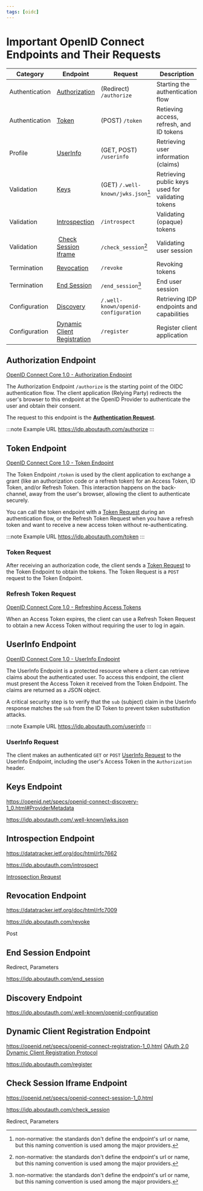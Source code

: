 ```yaml
---
tags: [oidc]
---
```


# Important OpenID Connect Endpoints and Their Requests

Category | Endpoint | Request | Description
--- | --- | --- | ---
Authentication | [Authorization](#authorization-endpoint) | (Redirect) `/authorize` | Starting the authentication flow
Authentication | [Token](#token-endpoint) | (POST) `/token` | Retieving access, refresh, and ID tokens
Profile | [UserInfo](#userinfo-endpoint) | (GET, POST) `/userinfo` | Retrieving user information (claims)
Validation | [Keys](#keys-endpoint) | (GET) `/.well-known/jwks.json`[^1] | Retrieving public keys used for validating tokens
Validation | [Introspection](#introspection-endpoint) | `/introspect` | Validating (opaque) tokens
Validation | [Check Session Iframe](#check-session-iframe-endpoint) | `/check_session`[^1]| Validating user session
Termination | [Revocation](#revocation-endpoint) | `/revoke` | Revoking tokens
Termination | [End Session](#end-session-endpoint) | `/end_session`[^1] | End user session
Configuration | [Discovery](#discovery-endpoint) | `/.well-known/openid-configuration` | Retrieving IDP endpoints and capabilities
Configuration | [Dynamic Client Registration](#dynamic-client-registration-endpoint) | `/register` | Register client application

## Authorization Endpoint

[OpenID Connect Core 1.0 - Authorization Endpoint](https://openid.net/specs/openid-connect-core-1_0.html#AuthorizationEndpoint)

The Authorization Endpoint `/authorize` is the starting point of the OIDC authentication flow.
The client application (Relying Party) redirects the user's browser to this endpoint at the OpenID Provider to authenticate the user and obtain their consent. 

The request to this endpoint is the [**Authentication Request**](authentication-request.md).

:::note Example URL
https://idp.aboutauth.com/authorize
:::

## Token Endpoint

[OpenID Connect Core 1.0 - Token Endpoint](https://openid.net/specs/openid-connect-core-1_0.html#TokenEndpoint)

The Token Endpoint `/token` is used by the client application to exchange a grant (like an authorization code or a refresh token) for an Access Token, ID Token, and/or Refresh Token. This interaction happens on the back-channel, away from the user's browser, allowing the client to authenticate securely.

You can call the token endpoint with a [Token Request](./token-request) during an authentication flow, or the Refresh Token Request when you have a refresh token and want to receive a new access token without re-authenticating.

:::note Example URL
https://idp.aboutauth.com/token
:::

### Token Request

After receiving an authorization code, the client sends a [Token Request](./token-request) to the Token Endpoint to obtain the tokens. The Token Request is a `POST` request to the Token Endpoint.

### Refresh Token Request

[OpenID Connect Core 1.0 - Refreshing Access Tokens](https://openid.net/specs/openid-connect-core-1_0.html#RefreshingAccessToken)

When an Access Token expires, the client can use a Refresh Token Request to obtain a new Access Token without requiring the user to log in again.

## UserInfo Endpoint

[OpenID Connect Core 1.0 - UserInfo Endpoint](https://openid.net/specs/openid-connect-core-1_0.html#UserInfo)

The UserInfo Endpoint is a protected resource where a client can retrieve claims about the authenticated user.
To access this endpoint, the client must present the Access Token it received from the Token Endpoint.
The claims are returned as a JSON object.

A critical security step is to verify that the `sub` (subject) claim in the UserInfo response matches the `sub` from the ID Token to prevent token substitution attacks.

:::note Example URL
https://idp.aboutauth.com/userinfo
:::

### UserInfo Request

The client makes an authenticated `GET` or `POST` [UserInfo Request](./11-userinfo-request.md) to the UserInfo Endpoint, including the user's Access Token in the `Authorization` header.

## Keys Endpoint

https://openid.net/specs/openid-connect-discovery-1_0.html#ProviderMetadata

https://idp.aboutauth.com/.well-known/jwks.json

## Introspection Endpoint

https://datatracker.ietf.org/doc/html/rfc7662

https://idp.aboutauth.com/introspect

[Introspection Request](https://datatracker.ietf.org/doc/html/rfc7662#section-2.1)

## Revocation Endpoint

https://datatracker.ietf.org/doc/html/rfc7009

https://idp.aboutauth.com/revoke

Post

## End Session Endpoint

Redirect, Parameters

https://idp.aboutauth.com/end_session

## Discovery Endpoint

https://idp.aboutauth.com/.well-known/openid-configuration

## Dynamic Client Registration Endpoint

https://openid.net/specs/openid-connect-registration-1_0.html
[OAuth 2.0 Dynamic Client Registration Protocol](https://datatracker.ietf.org/doc/html/rfc7591)

https://idp.aboutauth.com/register

## Check Session Iframe Endpoint

https://openid.net/specs/openid-connect-session-1_0.html

https://idp.aboutauth.com/check_session

Redirect, Parameters

[^1]: non-normative: the standards don't define the endpoint's url or name, but this naming convention is used among the major providers.